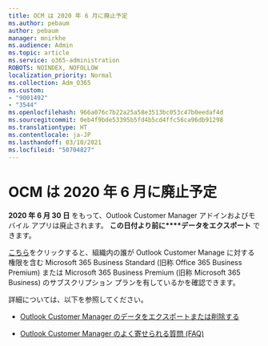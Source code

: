 ```yaml
---
title: OCM は 2020 年 6 月に廃止予定
ms.author: pebaum
author: pebaum
manager: mnirkhe
ms.audience: Admin
ms.topic: article
ms.service: o365-administration
ROBOTS: NOINDEX, NOFOLLOW
localization_priority: Normal
ms.collection: Adm_O365
ms.custom:
- "9001492"
- "3544"
ms.openlocfilehash: 966a076c7b22a25a58e3513bc053c47b0eedaf4d
ms.sourcegitcommit: 0eb4f9bde53395b5fd4b5cd4ffc56ca96db91298
ms.translationtype: HT
ms.contentlocale: ja-JP
ms.lasthandoff: 03/10/2021
ms.locfileid: "50704827"
---
```

# <a name="ocm-to-be-retired-june-2020"></a>OCM は 2020 年 6 月に廃止予定


**2020 年 6 月 30 日** をもって、Outlook Customer Manager アドインおよびモバイル アプリは廃止されます。 **この日付より前に****データをエクスポート** できます。  

[こちら](https://admin.microsoft.com/AdminPortal/Home?ref=/users)をクリックすると、組織内の誰が Outlook Customer Manage に対する権限を含む Microsoft 365 Business Standard (旧称 Office 365 Business Premium) または Microsoft 365 Business Premium (旧称 Microsoft 365 Business) のサブスクリプション プランを有しているかを確認できます。

詳細については、以下を参照してください。

- [Outlook Customer Manager のデータをエクスポートまたは削除する](https://support.office.com/article/1a421cb4-e8de-4b44-bfb8-710b92820439)

- [Outlook Customer Manager のよく寄せられる質問 (FAQ)](https://techcommunity.microsoft.com/t5/outlook-customer-manager/faq-frequently-asked-questions-about-outlook-customer-manager/m-p/29680)
